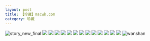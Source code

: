 ```yaml
---
layout: post
title: 【珍藏】macwk.com
category: 珍藏
---
```

![story_new_final](http://s3s4mtyq6.hd-bkt.clouddn.com/img/story_new_final_0322.png)
![](http://s3s4mtyq6.hd-bkt.clouddn.com/img/macwk-0317-13.png)
![](http://s3s4mtyq6.hd-bkt.clouddn.com/img/macwk-0317-1.PNG)
![](http://s3s4mtyq6.hd-bkt.clouddn.com/img/macwk-0317-2.PNG)
![](http://s3s4mtyq6.hd-bkt.clouddn.com/img/macwk-0317-3.PNG)
![](http://s3s4mtyq6.hd-bkt.clouddn.com/img/macwk-0317-4.PNG)
![](http://s3s4mtyq6.hd-bkt.clouddn.com/img/macwk-0317-5.PNG)
![](http://s3s4mtyq6.hd-bkt.clouddn.com/img/macwk-0317-6.PNG)
![](http://s3s4mtyq6.hd-bkt.clouddn.com/img/macwk-0317-7.PNG)
![](http://s3s4mtyq6.hd-bkt.clouddn.com/img/macwk-0317-8.PNG)
![](http://s3s4mtyq6.hd-bkt.clouddn.com/img/macwk-0317-9.PNG)
![](http://s3s4mtyq6.hd-bkt.clouddn.com/img/macwk-0317-10.PNG)
![](http://s3s4mtyq6.hd-bkt.clouddn.com/img/macwk-0317-11.PNG)
![](http://s3s4mtyq6.hd-bkt.clouddn.com/img/macwk-0317-12.PNG)
![wanshan](http://s3s4mtyq6.hd-bkt.clouddn.com/img/wanshan.png)

  




